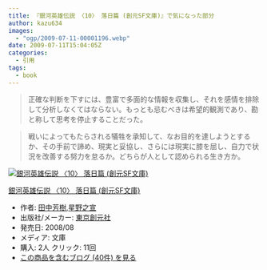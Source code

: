 ```yaml
---
title: 『銀河英雄伝説 〈10〉 落日篇 (創元SF文庫)』で気になった部分
author: kazu634
images:
  - "ogp/2009-07-11-00001196.webp"
date: 2009-07-11T15:04:05Z
categories:
  - 引用
tags:
  - book
---
```

<div class="section">
<blockquote>
<p>
      正確な判断を下すには、豊富で多面的な情報を収集し、それを感情を排除して分析しなくてはならない。もっとも忌むべきは希望的観測であり、勘と称して思考を停止することだった。
</p>
</blockquote>

<blockquote>
<p>
      戦いによってもたらされる犠牲を承知して、なお目的を達しようとするか、その手前で諦め、現実と妥協し、さらには現実に膝を屈し、自力で状況を改善する努力を怠るか。どちらが人として認められる生き方か。
</p>
</blockquote>

<div class="hatena-asin-detail">
<a href="http://www.amazon.co.jp/dp/4488725104/?tag=hatena_st1-22&ascsubtag=d-7ibv" onclick="__gaTracker('send', 'event', 'outbound-article', 'http://www.amazon.co.jp/dp/4488725104/?tag=hatena_st1-22&ascsubtag=d-7ibv', '');"><img src="https://images-na.ssl-images-amazon.com/images/I/51X4XwXvuzL._SL160_.jpg" class="hatena-asin-detail-image" alt="銀河英雄伝説 〈10〉 落日篇 (創元SF文庫)" title="銀河英雄伝説 〈10〉 落日篇 (創元SF文庫)" /></a></p>

<div class="hatena-asin-detail-info">
<p class="hatena-asin-detail-title">
<a href="http://www.amazon.co.jp/dp/4488725104/?tag=hatena_st1-22&ascsubtag=d-7ibv" onclick="__gaTracker('send', 'event', 'outbound-article', 'http://www.amazon.co.jp/dp/4488725104/?tag=hatena_st1-22&ascsubtag=d-7ibv', '銀河英雄伝説 〈10〉 落日篇 (創元SF文庫)');">銀河英雄伝説 〈10〉 落日篇 (創元SF文庫)</a>
</p>

<ul>
<li>
<span class="hatena-asin-detail-label">作者:</span> <a href="http://d.hatena.ne.jp/keyword/%C5%C4%C3%E6%CB%A7%BC%F9" onclick="__gaTracker('send', 'event', 'outbound-article', 'http://d.hatena.ne.jp/keyword/%C5%C4%C3%E6%CB%A7%BC%F9', '田中芳樹');" class="keyword">田中芳樹</a>,<a href="http://d.hatena.ne.jp/keyword/%C0%B1%CC%EE%C7%B7%C0%EB" onclick="__gaTracker('send', 'event', 'outbound-article', 'http://d.hatena.ne.jp/keyword/%C0%B1%CC%EE%C7%B7%C0%EB', '星野之宣');" class="keyword">星野之宣</a>
</li>
<li>
<span class="hatena-asin-detail-label">出版社/メーカー:</span> <a href="http://d.hatena.ne.jp/keyword/%C5%EC%B5%FE%C1%CF%B8%B5%BC%D2" onclick="__gaTracker('send', 'event', 'outbound-article', 'http://d.hatena.ne.jp/keyword/%C5%EC%B5%FE%C1%CF%B8%B5%BC%D2', '東京創元社');" class="keyword">東京創元社</a>
</li>
<li>
<span class="hatena-asin-detail-label">発売日:</span> 2008/08
</li>
<li>
<span class="hatena-asin-detail-label">メディア:</span> 文庫
</li>
<li>
<span class="hatena-asin-detail-label">購入</span>: 2人 <span class="hatena-asin-detail-label">クリック</span>: 11回
</li>
<li>
<a href="http://d.hatena.ne.jp/asin/4488725104" onclick="__gaTracker('send', 'event', 'outbound-article', 'http://d.hatena.ne.jp/asin/4488725104', 'この商品を含むブログ (40件) を見る');" target="_blank">この商品を含むブログ (40件) を見る</a>
</li>
</ul>
</div>

<div class="hatena-asin-detail-foot">
</div>
</div>
</div>
